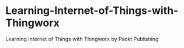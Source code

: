 # Learning-Internet-of-Things-with-Thingworx
Learning Internet of Things with Thingworx by Packt Publishing
